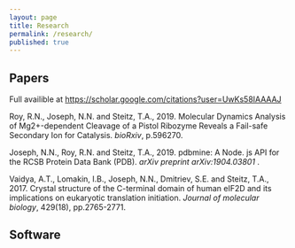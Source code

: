 ```yaml
---
layout: page
title: Research
permalink: /research/
published: true
---
```


## Papers

Full availible at <https://scholar.google.com/citations?user=UwKs58IAAAAJ>

Roy, R.N., Joseph, N.N. and Steitz, T.A., 2019. Molecular Dynamics Analysis of Mg2+-dependent Cleavage of a Pistol Ribozyme Reveals a Fail-safe Secondary Ion for Catalysis. <i>bioRxiv</i>, p.596270.

Joseph, N.N., Roy, R.N. and Steitz, T.A., 2019. pdbmine: A Node. js API for the RCSB Protein Data Bank (PDB). <i>arXiv preprint arXiv:1904.03801 </i>.

Vaidya, A.T., Lomakin, I.B., Joseph, N.N., Dmitriev, S.E. and Steitz, T.A., 2017. Crystal structure of the C-terminal domain of human eIF2D and its implications on eukaryotic translation initiation. <i>Journal of molecular biology</i>, 429(18), pp.2765-2771.

## Software
<div class="github-card" data-github="nnj1/pdbmine" data-width="400" data-height="153" data-theme="default"></div>
<script src="https://cdn.jsdelivr.net/github-cards/latest/widget.js"></script>
